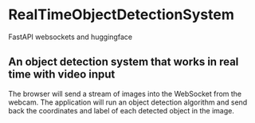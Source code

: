 # RealTimeObjectDetectionSystem

FastAPI websockets and huggingface

## An object detection system that works in real time with video input

The browser will send a stream of images into the WebSocket from the webcam. The application will run an object detection algorithm and send back the coordinates and label of each detected object in the image.
